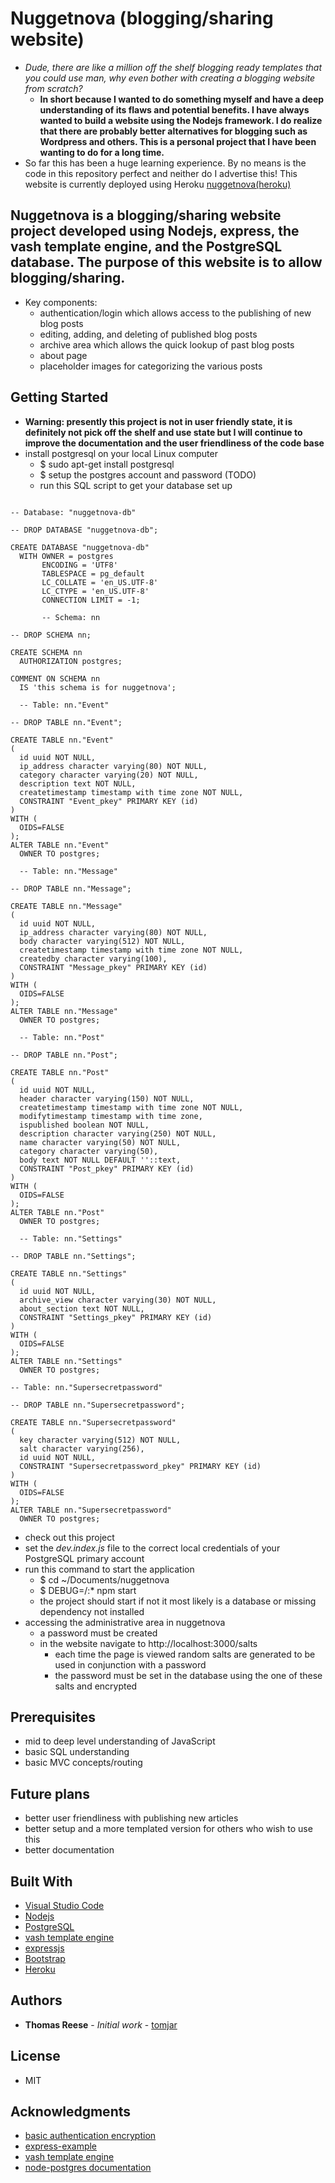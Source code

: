# Nuggetnova (blogging/sharing website)

* *Dude, there are like a million off the shelf blogging ready templates that you could use man, why even bother with creating a blogging website from scratch?*
  * **In short because I wanted to do something myself and have a deep understanding of its flaws and potential benefits. I have always wanted to build a website using the Nodejs framework. I do realize that there are probably better alternatives for blogging such as Wordpress and others. This is a personal project that I have been wanting to do for a long time.**
* So far this has been a huge learning experience. By no means is the code in this repository perfect and neither do I advertise this! This website is currently deployed using Heroku [nuggetnova(heroku)](https://nuggetnova.herokuapp.com/)


## Nuggetnova is a blogging/sharing website project developed using Nodejs, express, the vash template engine, and the PostgreSQL database. The purpose of this website is to allow blogging/sharing. 

* Key components:
  * authentication/login which allows access to the publishing of new blog posts
  * editing, adding, and deleting of published blog posts
  * archive area which allows the quick lookup of past blog posts
  * about page
  * placeholder images for categorizing the various posts

## Getting Started

* **Warning: presently this project is not in user friendly state, it is definitely not pick off the shelf and use state but I will continue to improve the documentation and the user friendliness of the code base**
* install postgresql on your local Linux computer
  * $ sudo apt-get install postgresql
  * $ setup the postgres account and password (TODO)
  * run this SQL script to get your database set up
  
<pre><code>
-- Database: "nuggetnova-db"

-- DROP DATABASE "nuggetnova-db";

CREATE DATABASE "nuggetnova-db"
  WITH OWNER = postgres
       ENCODING = 'UTF8'
       TABLESPACE = pg_default
       LC_COLLATE = 'en_US.UTF-8'
       LC_CTYPE = 'en_US.UTF-8'
       CONNECTION LIMIT = -1;

       -- Schema: nn

-- DROP SCHEMA nn;

CREATE SCHEMA nn
  AUTHORIZATION postgres;

COMMENT ON SCHEMA nn
  IS 'this schema is for nuggetnova';

  -- Table: nn."Event"

-- DROP TABLE nn."Event";

CREATE TABLE nn."Event"
(
  id uuid NOT NULL,
  ip_address character varying(80) NOT NULL,
  category character varying(20) NOT NULL,
  description text NOT NULL,
  createtimestamp timestamp with time zone NOT NULL,
  CONSTRAINT "Event_pkey" PRIMARY KEY (id)
)
WITH (
  OIDS=FALSE
);
ALTER TABLE nn."Event"
  OWNER TO postgres;

  -- Table: nn."Message"

-- DROP TABLE nn."Message";

CREATE TABLE nn."Message"
(
  id uuid NOT NULL,
  ip_address character varying(80) NOT NULL,
  body character varying(512) NOT NULL,
  createtimestamp timestamp with time zone NOT NULL,
  createdby character varying(100),
  CONSTRAINT "Message_pkey" PRIMARY KEY (id)
)
WITH (
  OIDS=FALSE
);
ALTER TABLE nn."Message"
  OWNER TO postgres;

  -- Table: nn."Post"

-- DROP TABLE nn."Post";

CREATE TABLE nn."Post"
(
  id uuid NOT NULL,
  header character varying(150) NOT NULL,
  createtimestamp timestamp with time zone NOT NULL,
  modifytimestamp timestamp with time zone,
  ispublished boolean NOT NULL,
  description character varying(250) NOT NULL,
  name character varying(50) NOT NULL,
  category character varying(50),
  body text NOT NULL DEFAULT ''::text,
  CONSTRAINT "Post_pkey" PRIMARY KEY (id)
)
WITH (
  OIDS=FALSE
);
ALTER TABLE nn."Post"
  OWNER TO postgres;

  -- Table: nn."Settings"

-- DROP TABLE nn."Settings";

CREATE TABLE nn."Settings"
(
  id uuid NOT NULL,
  archive_view character varying(30) NOT NULL,
  about_section text NOT NULL,
  CONSTRAINT "Settings_pkey" PRIMARY KEY (id)
)
WITH (
  OIDS=FALSE
);
ALTER TABLE nn."Settings"
  OWNER TO postgres;

-- Table: nn."Supersecretpassword"

-- DROP TABLE nn."Supersecretpassword";

CREATE TABLE nn."Supersecretpassword"
(
  key character varying(512) NOT NULL,
  salt character varying(256),
  id uuid NOT NULL,
  CONSTRAINT "Supersecretpassword_pkey" PRIMARY KEY (id)
)
WITH (
  OIDS=FALSE
);
ALTER TABLE nn."Supersecretpassword"
  OWNER TO postgres;
</code></pre>

  * check out this project
  * set the *dev.index.js* file to the correct local credentials of your PostgreSQL primary account
  * run this command to start the application
    * $ cd ~/Documents/nuggetnova
    * $ DEBUG=/:* npm start
    * the project should start if not it most likely is a database or missing dependency not installed
  * accessing the administrative area in nuggetnova
    * a password must be created
    * in the website navigate to http://localhost:3000/salts
      * each time the page is viewed random salts are generated to be used in conjunction with a password
      * the password must be set in the database using the one of these salts and encrypted


## Prerequisites

* mid to deep level understanding of JavaScript
* basic SQL understanding
* basic MVC concepts/routing

## Future plans

* better user friendliness with publishing new articles
* better setup and a more templated version for others who wish to use this
* better documentation

## Built With
* [Visual Studio Code](https://code.visualstudio.com/)
* [Nodejs](https://nodejs.org/en/)
* [PostgreSQL](https://www.postgresql.org/)
* [vash template engine](https://github.com/kirbysayshi/vash)
* [expressjs](https://expressjs.com/)
* [Bootstrap](https://getbootstrap.com/)
* [Heroku](https://heroku.com)

## Authors

* **Thomas Reese** - *Initial work* - [tomjar](https://github.com/tomjar)

## License

* MIT

## Acknowledgments

* [basic authentication encryption](https://ciphertrick.com/salt-hash-passwords-using-nodejs-crypto/)
* [express-example](https://shapeshed.com/creating-a-basic-site-with-node-and-express/)
* [vash template engine](https://github.com/kirbysayshi/vash)
* [node-postgres documentation](https://node-postgres.com/guides/project-structure)
